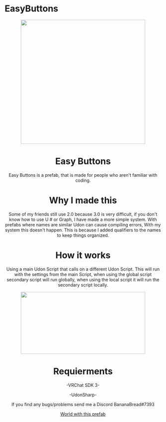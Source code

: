 # EasyButtons
<p align="center">
<img align="middle"  width="400" height="400"  src="https://i.ibb.co/2s076QQ/Logo.png">
</p>

<h1 align="center">Easy Buttons</h1>
<p  align="center"> Easy Buttons is a prefab, that is made for people who aren't familiar with coding. </p>

<h1 align="center">Why I made this</h1>
<p  align="center">Some of my friends still use 2.0 because 3.0 is very difficult, if you don't know how to use U # or Graph, I have made a more simple system.
With prefabs where names are similar Udon can cause compiling errors, With my system this doesn't happen. This is because I added qualifiers to the names to keep things organized.</p>

<h1 align="center">How it works</h1>
<p  align="center">Using a main Udon Script that calls on a different Udon Script. This will run with the settings from the main Script, when using the global script secondary script will run globally, when using the local script it will run the secondary script locally.</p>
<p align="center">
<img align="middle"  width="400" height="200"  src="https://i.ibb.co/TrzTNbW/Cap1.png">
</p>
<h1 align="center">Requierments</h1>
<p align="center">-VRChat SDK 3-</p>
<p align="center">-UdonSharp-</p>

<p align="center">If you find any bugs/problems send me a Discord BananaBread#7393</p>
<p align="center">
<a href="https://vrchat.com/home/launch?worldId=wrld_0aca5c36-7dd8-4b42-91df-1b5cceb2e455&instanceId=64440~hidden(usr_8daf6f74-981f-47ed-91ce-9325074a693a)~region(us)~nonce(225f832e-6672-4a8e-ab39-8e649ff9cd22)">World with this prefab</a>
</p>
